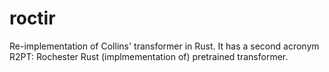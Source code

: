 # roctir
Re-implementation of Collins' transformer in Rust.  It has a second acronym R2PT: Rochester Rust (implmementation of) pretrained transformer.
